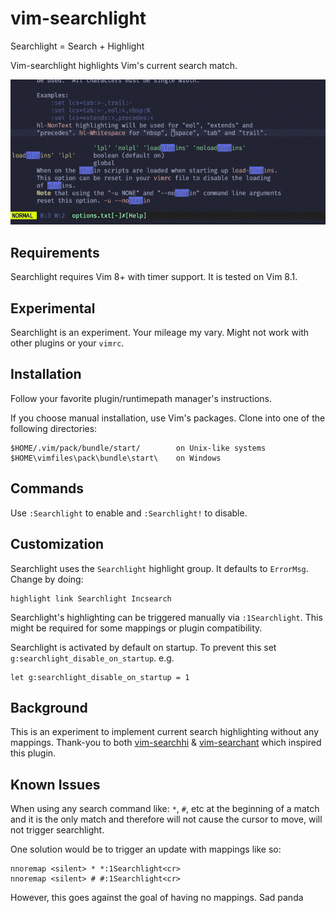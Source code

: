# vim-searchlight

Searchlight = Search + Highlight

Vim-searchlight highlights Vim's current search match.

![alt text](/example.gif)

## Requirements

Searchlight requires Vim 8+ with timer support. It is tested on Vim 8.1.

## Experimental

Searchlight is an experiment. Your mileage my vary. Might not work with other plugins or your `vimrc`.

## Installation

Follow your favorite plugin/runtimepath manager's instructions.

If you choose manual installation, use Vim's packages. Clone into one of the following directories:

    $HOME/.vim/pack/bundle/start/        on Unix-like systems
    $HOME\vimfiles\pack\bundle\start\    on Windows

## Commands

Use `:Searchlight` to enable and `:Searchlight!` to disable.

## Customization

Searchlight uses the `Searchlight` highlight group. It defaults to `ErrorMsg`. Change by doing:

    highlight link Searchlight Incsearch

Searchlight's highlighting can be triggered manually via `:1Searchlight`. This might be required for some mappings or plugin compatibility.

Searchlight is activated by default on startup. To prevent this set `g:searchlight_disable_on_startup`. e.g.

    let g:searchlight_disable_on_startup = 1

## Background

This is an experiment to implement current search highlighting without any mappings. Thank-you to both [vim-searchhi](https://github.com/qxxxb/vim-searchhi) & [vim-searchant](https://github.com/timakro/vim-searchant) which inspired this plugin.

## Known Issues

When using any search command like: `*`, `#`, etc at the beginning of a match and it is the only match and therefore will not cause the cursor to move, will not trigger searchlight.

One solution would be to trigger an update with mappings like so:

    nnoremap <silent> * *:1Searchlight<cr>
    nnoremap <silent> # #:1Searchlight<cr>

However, this goes against the goal of having no mappings. Sad panda
